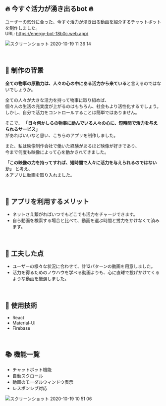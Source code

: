 ## :fire: 今すぐ活力が湧き出るbot :fire:
ユーザーの気分に合った、今すぐ活力が湧き出る動画を紹介するチャットボットを制作しました。  
URL: https://energy-bot-18b0c.web.app/

![スクリーンショット 2020-10-19 11 36 14](https://user-images.githubusercontent.com/67250685/96395440-9f302f80-11ff-11eb-86ef-7e4cfb5bdca5.jpg)

<br />

## :closed_book: 制作の背景
**全ての物事の原動力は、人々の心の中にある活力から来ている**と言えるのではないでしょうか。  

全ての人々が大きな活力を持って物事に取り組めば、  
個々人の生活の充実度が上がるのはもちろん、社会もより活性化するでしょう。  
しかし、自分で活力をコントロールすることは簡単ではありません。

そこで、
**「日々何かしらの物事に励んでいる人々の心に、短時間で活力を与えられるサービス」**  
があればいいなと思い、こちらのアプリを制作しました。

また、私は映像制作会社で働いた経験があるほど映像が好きであり、  
今まで何度も映像によって心を動かされてきました。

**「この映像の力を持ってすれば、短時間で人々に活力を与えられるのではないか」**
と考え、  
本アプリに動画を取り入れました。

<br />

## :green_book: アプリを利用するメリット

- ネットさえ繋がればいつでもどこでも活力をチャージできます。
- 自ら動画を検索する場合と比べて、動画を選ぶ時間と労力をかけなくて済みます。


<br />

## :blue_book: 工夫した点

- ユーザーの様々な状況に合わせて、計12パターンの動画を用意しました。
- 活力を得るためのノウハウを学べる動画よりも、心に直球で投げかけてくるような動画を厳選しました。

<br />

## :orange_book: 使用技術
- React
- Material-UI
- Firebase

<br />

## :books: 機能一覧
- チャットボット機能
- 自動スクロール
- 動画のモーダルウィンドウ表示
- レスポンシブ対応

![スクリーンショット 2020-10-19 10 51 06](https://user-images.githubusercontent.com/67250685/96393074-19a98100-11f9-11eb-88de-d168c4c6427c.jpg)

